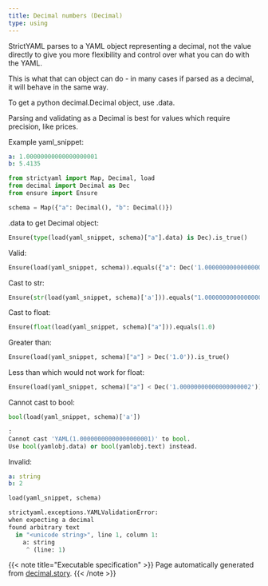 ```yaml
---
title: Decimal numbers (Decimal)
type: using
---
```



StrictYAML parses to a YAML object representing
a decimal, not the value directly to give you more
flexibility and control over what you can do with the
YAML.

This is what that can object can do - in many
cases if parsed as a decimal, it will behave in
the same way.

To get a python decimal.Decimal object, use .data.

Parsing and validating as a Decimal is best for
values which require precision, like prices.


Example yaml_snippet:

```yaml
a: 1.00000000000000000001
b: 5.4135

```


```python
from strictyaml import Map, Decimal, load
from decimal import Decimal as Dec
from ensure import Ensure

schema = Map({"a": Decimal(), "b": Decimal()})

```



.data to get Decimal object:


```python
Ensure(type(load(yaml_snippet, schema)["a"].data) is Dec).is_true()
```




Valid:


```python
Ensure(load(yaml_snippet, schema)).equals({"a": Dec('1.00000000000000000001'), "b": Dec('5.4135')})

```




Cast to str:


```python
Ensure(str(load(yaml_snippet, schema)['a'])).equals("1.00000000000000000001")
```




Cast to float:


```python
Ensure(float(load(yaml_snippet, schema)["a"])).equals(1.0)
```




Greater than:


```python
Ensure(load(yaml_snippet, schema)["a"] > Dec('1.0')).is_true()
```




Less than which would not work for float:


```python
Ensure(load(yaml_snippet, schema)["a"] < Dec('1.00000000000000000002')).is_true()
```




Cannot cast to bool:


```python
bool(load(yaml_snippet, schema)['a'])
```


```python
:
Cannot cast 'YAML(1.00000000000000000001)' to bool.
Use bool(yamlobj.data) or bool(yamlobj.text) instead.
```




Invalid:

```yaml
a: string
b: 2

```


```python
load(yaml_snippet, schema)
```


```python
strictyaml.exceptions.YAMLValidationError:
when expecting a decimal
found arbitrary text
  in "<unicode string>", line 1, column 1:
    a: string
     ^ (line: 1)
```






{{< note title="Executable specification" >}}
Page automatically generated from <a href="https://github.com/crdoconnor/strictyaml/blob/master/hitch/story/decimal.story">decimal.story</a>.
{{< /note >}}